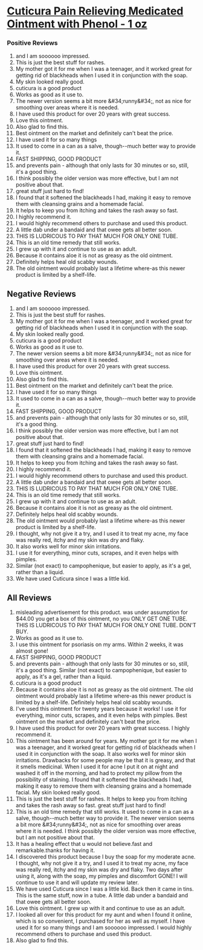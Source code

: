 # [Cuticura Pain Relieving Medicated Ointment with Phenol - 1 oz](https://products.checkmycream.com/products/Cuticura-Pain-Relieving-Medicated-Ointment-with-Phenol-1-oz.html)

### Positive Reviews

<ol>
      <li>and I am soooooo impressed.  </li>
      <li>This is just the best stuff for rashes.  </li>
      <li>My mother got it for me when I was a teenager, and it worked great for getting rid of blackheads when I used it in conjunction with the soap.</li>
      <li>My skin looked really good.</li>
      <li>cuticura is a good product</li>
      <li>Works as good as it use to.</li>
      <li>The newer version seems a bit more &amp;#34;runny&amp;#34;, not as nice for smoothing over areas where it is needed.  </li>
      <li>I have used this product for over 20 years with great success.</li>
      <li>Love this ointment.  </li>
      <li>Also glad to find this.</li>
      <li>Best ointment on the market and definitely can&#x27;t beat the price.</li>
      <li>I have used it for so many things</li>
      <li>It used to come in a can as a salve, though--much better way to provide it.  </li>
      <li>FAST SHIPPING, GOOD PRODUCT</li>
      <li>and prevents pain - although that only lasts for 30 minutes or so, still, it&#x27;s a good thing.  </li>
      <li>I think possibly the older version was more effective, but I am not positive about that.</li>
      <li>great stuff just hard to find!</li>
      <li>I found that it softened the blackheads I had, making it easy to remove them with cleansing grains and a homemade facial.</li>
      <li>It helps to keep you from itching and takes the rash away so fast.  </li>
      <li>I highly recommend it.</li>
      <li>I would highly recommend others to purchase and used this product.</li>
      <li>A little dab under a bandaid and that owee gets all better soon.</li>
      <li>THIS IS LUDRICOUS TO PAY THAT MUCH FOR ONLY ONE TUBE.  </li>
      <li>This is an old time remedy that still works.  </li>
      <li>I grew up with it and continue to use as an adult.</li>
      <li>Because it contains aloe it is not as greasy as the old ointment.</li>
      <li>Definitely helps heal old scabby wounds.</li>
      <li>The old ointment would probably last a lifetime where-as this newer product is limited by a shelf-life.</li>
</ol>


<h2>Negative Reviews</h2>
<ol>
<li> and I am soooooo impressed.  </li>
<li> This is just the best stuff for rashes.  </li>
<li> My mother got it for me when I was a teenager, and it worked great for getting rid of blackheads when I used it in conjunction with the soap.</li>
<li> My skin looked really good.</li>
<li> cuticura is a good product</li>
<li> Works as good as it use to.</li>
<li> The newer version seems a bit more &amp;#34;runny&amp;#34;, not as nice for smoothing over areas where it is needed.  </li>
<li> I have used this product for over 20 years with great success.</li>
<li> Love this ointment.  </li>
<li> Also glad to find this.</li>
<li> Best ointment on the market and definitely can&#x27;t beat the price.</li>
<li> I have used it for so many things</li>
<li> It used to come in a can as a salve, though--much better way to provide it.  </li>
<li> FAST SHIPPING, GOOD PRODUCT</li>
<li> and prevents pain - although that only lasts for 30 minutes or so, still, it&#x27;s a good thing.  </li>
<li> I think possibly the older version was more effective, but I am not positive about that.</li>
<li> great stuff just hard to find!</li>
<li> I found that it softened the blackheads I had, making it easy to remove them with cleansing grains and a homemade facial.</li>
<li> It helps to keep you from itching and takes the rash away so fast.  </li>
<li> I highly recommend it.</li>
<li> I would highly recommend others to purchase and used this product.</li>
<li> A little dab under a bandaid and that owee gets all better soon.</li>
<li> THIS IS LUDRICOUS TO PAY THAT MUCH FOR ONLY ONE TUBE.  </li>
<li> This is an old time remedy that still works.  </li>
<li> I grew up with it and continue to use as an adult.</li>
<li> Because it contains aloe it is not as greasy as the old ointment.</li>
<li> Definitely helps heal old scabby wounds.</li>
<li> The old ointment would probably last a lifetime where-as this newer product is limited by a shelf-life.</li>
<li> I thought, why not give it a try, and I used it to treat my acne, my face was really red, itchy and my skin was dry and flaky.</li>
<li> It also works well for minor skin irritations.</li>
<li> I use it for everything, minor cuts, scrapes, and it even helps with pimples.</li>
<li> Similar (not exact) to campophenique, but easier to apply, as it&#x27;s a gel, rather than a liquid.</li>
<li> We have used Cuticura since I was a little kid.</li>
</ol>

<h2>All Reviews</h2>

<ol>
    <li> misleading advertisement for this product.  was under assumption for $44.00 you get a box of this ointment, no  you ONLY GET ONE TUBE.  THIS IS LUDRICOUS TO PAY THAT MUCH FOR ONLY ONE TUBE.  DON&#x27;T BUY.</li>
    <li> Works as good as it use to.</li>
    <li> I use this ointment for psoriasis on my arms. Within 2 weeks, it was almost gone!</li>
    <li> FAST SHIPPING, GOOD PRODUCT</li>
    <li> and prevents pain - although that only lasts for 30 minutes or so, still, it&#x27;s a good thing.  Similar (not exact) to campophenique, but easier to apply, as it&#x27;s a gel, rather than a liquid.</li>
    <li> cuticura is a good product</li>
    <li> Because it contains aloe it is not as greasy as the old ointment. The old ointment would probably last a lifetime where-as this newer product is limited by a shelf-life. Definitely helps heal old scabby wounds.</li>
    <li> I&#x27;ve used this ointment for twenty years because it works! I use it for everything, minor cuts, scrapes, and it even helps with pimples. Best ointment on the market and definitely can&#x27;t beat the price.</li>
    <li> I have used this product for over 20 years with great success. I highly recommend it.</li>
    <li> This ointment has been around for years. My mother got it for me when I was a teenager, and it worked great for getting rid of blackheads when I used it in conjunction with the soap. It also works well for minor skin irritations. Drawbacks for some people may be that it is greasy, and that it smells medicinal.  When I used it for acne I put it on at night and washed it off in the morning, and had to protect my pillow from the possibility of staining.  I found that it softened the blackheads I had, making it easy to remove them with cleansing grains and a homemade facial. My skin looked really good.</li>
    <li> This is just the best stuff for rashes.  It helps to keep you from itching and takes the rash away so fast.  great stuff just hard to find!</li>
    <li> This is an old time remedy that still works.  It used to come in a can as a salve, though--much better way to provide it.  The newer version seems a bit more &amp;#34;runny&amp;#34;, not as nice for smoothing over areas where it is needed.  I think possibly the older version was more effective, but I am not positive about that.</li>
    <li> It has a healing effect that u would not believe.fast and remarkable.thanks for having it.</li>
    <li> I discovered this product because I buy the soap for my moderate acne. I thought, why not give it a try, and I used it to treat my acne, my face was really red, itchy and my skin was dry and flaky. Two days after using it, along with the soap, my pimples and discomfort GONE! I will continue to use it and will update my review later.</li>
    <li> We have used Cuticura since I was a little kid. Back then it came in tins. This is the same stuff, now in a tube. A little dab under a bandaid and that owee gets all better soon.</li>
    <li> Love this ointment.  I grew up with it and continue to use as an adult.</li>
    <li> I looked all over for this product for my aunt and when I found it online, which is so convenient, I purchased for her as well as myself.  I have used it for so many things and I am soooooo impressed.  I would highly recommend others to purchase and used this product.</li>
    <li> Also glad to find this.</li>
</ol>




